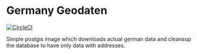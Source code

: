 # Germany Geodaten

[![CircleCI](https://dl.circleci.com/status-badge/img/circleci/GeC5s3yGf7dTRXCLxMTXR2/PrC35CTmX425W6FNfdurYT/tree/main.svg?style=svg&circle-token=CCIPRJ_rmmKuypwhv4su2vcnNpRY_5462c934cae088810fa4388c8075054afe2103d7)](https://dl.circleci.com/status-badge/redirect/circleci/GeC5s3yGf7dTRXCLxMTXR2/PrC35CTmX425W6FNfdurYT/tree/main)

Simple postgis image which downloads actual german data and cleansup the database to have only data with addresses.
